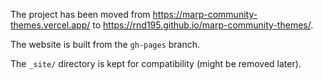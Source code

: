 The project has been moved from <https://marp-community-themes.vercel.app/> to <https://rnd195.github.io/marp-community-themes/>.

The website is built from the `gh-pages` branch. 

The `_site/` directory is kept for compatibility (might be removed later).